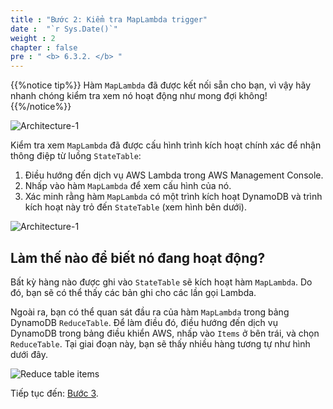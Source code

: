 ```yaml
---
title : "Bước 2: Kiểm tra MapLambda trigger"
date :  "`r Sys.Date()`" 
weight : 2
chapter : false
pre : " <b> 6.3.2. </b> "
---
```


{{%notice tip%}}
Hàm `MapLambda` đã được kết nối sẵn cho bạn, vì vậy hãy nhanh chóng kiểm tra xem nó hoạt động như mong đợi không!
{{%/notice%}}

![Architecture-1](/images/6/6.3/7.png)

Kiểm tra xem `MapLambda` đã được cấu hình trình kích hoạt chính xác để nhận thông điệp từ luồng `StateTable`:

1. Điều hướng đến dịch vụ AWS Lambda trong AWS Management Console.
2. Nhấp vào hàm `MapLambda` để xem cấu hình của nó.
3. Xác minh rằng hàm `MapLambda` có một trình kích hoạt DynamoDB và trình kích hoạt này trỏ đến `StateTable` (xem hình bên dưới).

![Architecture-1](/images/6/6.3/8.png)

## Làm thế nào để biết nó đang hoạt động?

Bất kỳ hàng nào được ghi vào `StateTable` sẽ kích hoạt hàm `MapLambda`. Do đó, bạn sẽ có thể thấy các bản ghi cho các lần gọi Lambda.

Ngoài ra, bạn có thể quan sát đầu ra của hàm `MapLambda` trong bảng DynamoDB `ReduceTable`. Để làm điều đó, điều hướng đến dịch vụ DynamoDB trong bảng điều khiển AWS, nhấp vào `Items` ở bên trái, và chọn `ReduceTable`. Tại giai đoạn này, bạn sẽ thấy nhiều hàng tương tự như hình dưới đây.

![Reduce table items](/images/6/6.3/9.png)

Tiếp tục đến: [Bước 3](https://catalog.workshops.aws/dynamodb-labs/en-US/event-driven-architecture/ex2pipeline/step3).